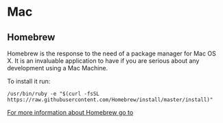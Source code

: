 # Mac

## Homebrew

Homebrew is the response to the need of a package manager for Mac OS X. It is an invaluable application to have if you are serious about any development using a Mac Machine.

To install it run:

``` /usr/bin/ruby -e "$(curl -fsSL https://raw.githubusercontent.com/Homebrew/install/master/install)" ```

[For more information about Homebrew go to](https://brew.sh)
